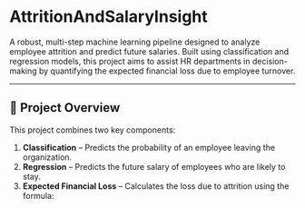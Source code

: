 # AttritionAndSalaryInsight

A robust, multi-step machine learning pipeline designed to analyze employee attrition and predict future salaries. Built using classification and regression models, this project aims to assist HR departments in decision-making by quantifying the expected financial loss due to employee turnover.

---

## 🧠 Project Overview

This project combines two key components:

1. **Classification** – Predicts the probability of an employee leaving the organization.
2. **Regression** – Predicts the future salary of employees who are likely to stay.
3. **Expected Financial Loss** – Calculates the loss due to attrition using the formula:


